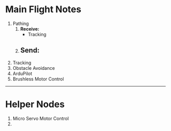 # Main Flight Notes 
  
1) Pathing 
	1) **Receive:**
		-  Tracking
	2) **Send:**
		- 
2) Tracking  
3) Obstacle Avoidance  
4) ArduPilot
5) Brushless Motor Control

---

# Helper Nodes

 1) Micro Servo Motor Control
 2) 
